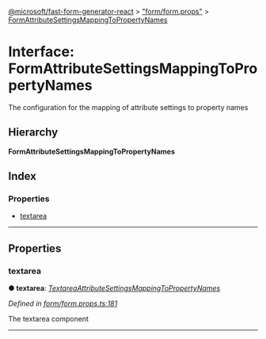 [@microsoft/fast-form-generator-react](../README.md) > ["form/form.props"](../modules/_form_form_props_.md) > [FormAttributeSettingsMappingToPropertyNames](../interfaces/_form_form_props_.formattributesettingsmappingtopropertynames.md)

# Interface: FormAttributeSettingsMappingToPropertyNames

The configuration for the mapping of attribute settings to property names

## Hierarchy

**FormAttributeSettingsMappingToPropertyNames**

## Index

### Properties

* [textarea](_form_form_props_.formattributesettingsmappingtopropertynames.md#textarea)

---

## Properties

<a id="textarea"></a>

###  textarea

**● textarea**: *[TextareaAttributeSettingsMappingToPropertyNames](_form_form_props_.textareaattributesettingsmappingtopropertynames.md)*

*Defined in [form/form.props.ts:181](https://github.com/Microsoft/fast-dna/blob/164dd3ca/packages/fast-form-generator-react/src/form/form.props.ts#L181)*

The textarea component

___

